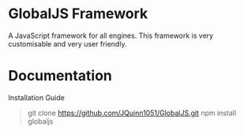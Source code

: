 # GlobalJS Framework
A JavaScript framework for all engines. This framework is very customisable and very user friendly.

# Documentation
Installation Guide

> git clone https://github.com/JQuinn1051/GlobalJS.git
> npm install globaljs

